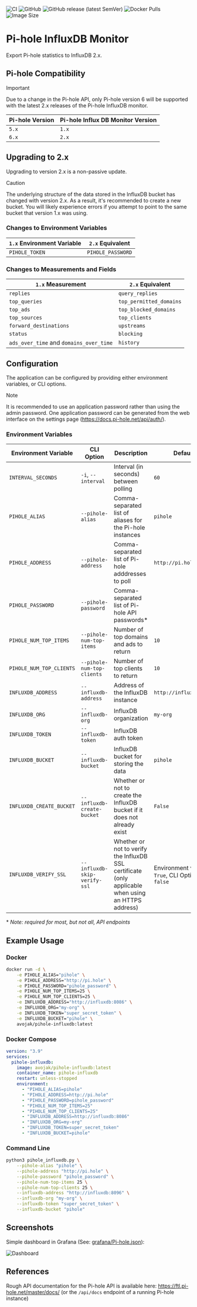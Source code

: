![CI](https://github.com/avojak/pihole-influxdb/workflows/CI/badge.svg)
![GitHub](https://img.shields.io/github/license/avojak/pihole-influxdb)
![GitHub release (latest SemVer)](https://img.shields.io/github/v/release/avojak/pihole-influxdb?sort=semver)
![Docker Pulls](https://img.shields.io/docker/pulls/avojak/pihole-influxdb)
![Image Size](https://img.shields.io/docker/image-size/avojak/pihole-influxdb/latest)

# Pi-hole InfluxDB Monitor

Export Pi-hole statistics to InfluxDB 2.x.

## Pi-hole Compatibility

> [!IMPORTANT]  
> Due to a change in the Pi-hole API, only Pi-hole version 6 will be supported with the latest 2.x releases of the Pi-hole InfluxDB monitor.

| Pi-hole Version | Pi-hole Influx DB Monitor Version |
| --------------- | --------------------------------- |
| `5.x`           | `1.x`                             |
| `6.x`           | `2.x`                             |

## Upgrading to 2.x

Upgrading to version 2.x is a non-passive update.

> [!CAUTION]
> The underlying structure of the data stored in the InfluxDB bucket has changed with version 2.x. As a result, it's recommended to create a
> new bucket. You will likely experience errors if you attempt to point to the same bucket that version 1.x was using.

### Changes to Environment Variables

| `1.x` Environment Variable | `2.x` Equivalent |
| -------------------------- | ---------------- |
| `PIHOLE_TOKEN` | `PIHOLE_PASSWORD` |

### Changes to Measurements and Fields

| `1.x` Measurement | `2.x` Equivalent |
| ----------------- | ----------------- |
| `replies` | `query_replies` |
| `top_queries` | `top_permitted_domains` |
| `top_ads` | `top_blocked_domains` |
| `top_sources` | `top_clients` |
| `forward_destinations` | `upstreams` |
| `status` | `blocking` | 
| `ads_over_time` and `domains_over_time` | `history` |

## Configuration

The application can be configured by providing either environment variables, or CLI options.

> [!NOTE]
> It is recommended to use an application password rather than using the admin password. One application password can be generated from the web
> interface on the settings page (https://docs.pi-hole.net/api/auth/).

### Environment Variables

| Environment Variable | CLI Option | Description | Default |
| -------------------- | ---------- | ----------- | ------- |
| `INTERVAL_SECONDS` | `-i`, `--interval` | Interval (in seconds) between polling | `60` |
| `PIHOLE_ALIAS` | `--pihole-alias` | Comma-separated list of aliases for the Pi-hole instances | `pihole` |
| `PIHOLE_ADDRESS` | `--pihole-address` | Comma-separated list of Pi-hole adddresses to poll | `http://pi.hole:80` |
| `PIHOLE_PASSWORD` | `--pihole-password` | Comma-separated list of Pi-hole API passwords* |  |
| `PIHOLE_NUM_TOP_ITEMS` | `--pihole-num-top-items` | Number of top domains and ads to return | `10` |
| `PIHOLE_NUM_TOP_CLIENTS` | `--pihole-num-top-clients` | Number of top clients to return | `10` |
| `INFLUXDB_ADDRESS` | `--influxdb-address` | Address of the InfluxDB instance | `http://influxdb:8086` |
| `INFLUXDB_ORG` | `--influxdb-org` | InfluxDB organization | `my-org` |
| `INFLUXDB_TOKEN` | `--influxdb-token` | InfluxDB auth token |  |
| `INFLUXDB_BUCKET` | `--influxdb-bucket` | InfluxDB bucket for storing the data | `pihole` |
| `INFLUXDB_CREATE_BUCKET` | `--influxdb-create-bucket` | Whether or not to create the InfluxDB bucket if it does not already exist | `False` |
| `INFLUXDB_VERIFY_SSL` | `--influxdb-skip-verify-ssl` | Whether or not to verify the InfluxDB SSL certificate (only applicable when using an HTTPS address) | Environment variable: `True`, CLI Option: `false` |

\* *Note: required for most, but not all, API endpoints*

## Example Usage

### Docker

```bash
docker run -d \
    -e PIHOLE_ALIAS="pihole" \
    -e PIHOLE_ADDRESS="http://pi.hole" \
    -e PIHOLE_PASSWORD="pihole_password" \
    -e PIHOLE_NUM_TOP_ITEMS=25 \
    -e PIHOLE_NUM_TOP_CLIENTS=25 \
    -e INFLUXDB_ADDRESS="http://influxdb:8086" \
    -e INFLUXDB_ORG="my-org" \
    -e INFLUXDB_TOKEN="super_secret_token" \
    -e INFLUXDB_BUCKET="pihole" \
    avojak/pihole-influxdb:latest
```

### Docker Compose

```yaml
version: "3.9"
services:
  pihole-influxdb:
    image: avojak/pihole-influxdb:latest
    container_name: pihole-influxdb
    restart: unless-stopped
    environment:
      - "PIHOLE_ALIAS=pihole"
      - "PIHOLE_ADDRESS=http://pi.hole"
      - "PIHOLE_PASSWORD=pihole_password"
      - "PIHOLE_NUM_TOP_ITEMS=25"
      - "PIHOLE_NUM_TOP_CLIENTS=25"
      - "INFLUXDB_ADDRESS=http://influxdb:8086"
      - "INFLUXDB_ORG=my-org"
      - "INFLUXDB_TOKEN=super_secret_token"
      - "INFLUXDB_BUCKET=pihole"
```

### Command Line

```bash
python3 pihole_influxdb.py \
    --pihole-alias "pihole" \
    --pihole-address "http://pi.hole" \
    --pihole-password "pihole_password" \
    --pihole-num-top-items 25 \
    --pihole-num-top-clients 25 \
    --influxdb-address "http://influxdb:8096" \
    --influxdb-org "my-org" \
    --influxdb-token "super_secret_token" \
    --influxdb-bucket "pihole"
```

## Screenshots

Simple dashboard in Grafana (See: [grafana/Pi-hole.json](grafana/Pi-hole.json)):

![Dashboard](screenshots/dashboard.png)

## References

Rough API documentation for the Pi-hole API is available here: https://ftl.pi-hole.net/master/docs/ (or the `/api/docs` endpoint of a running Pi-hole instance)